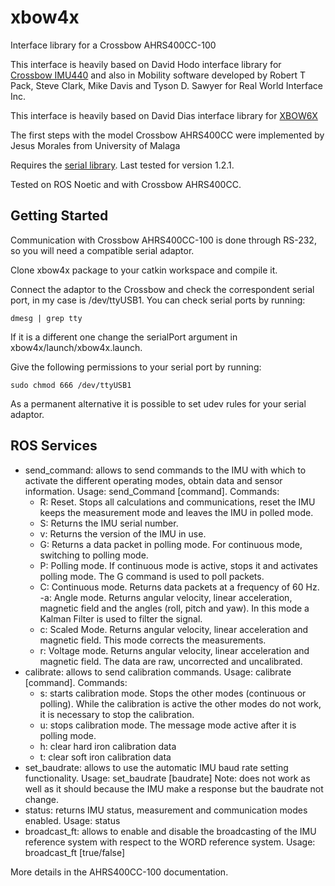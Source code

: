 # xbow4x
Interface library for a Crossbow AHRS400CC-100

This interface is heavily based on David Hodo interface library for [Crossbow IMU440](https://github.com/GAVLab/xbow440) and also in Mobility software developed by Robert T Pack, Steve Clark, Mike Davis and Tyson D. Sawyer for Real World Interface Inc.

This interface is heavily based on David Dias interface library for [XBOW6X](https://github.com/diasdm/xbow6x)

The first steps with the model Crossbow AHRS400CC were implemented by Jesus Morales from University of Malaga

Requires the [serial library](https://github.com/wjwwood/serial). Last tested for version 1.2.1.

Tested on ROS Noetic and with Crossbow AHRS400CC.

## Getting Started

Communication with Crossbow AHRS400CC-100 is done through RS-232, so you will need a compatible serial adaptor.

Clone xbow4x package to your catkin workspace and compile it.

Connect the adaptor to the Crossbow and check the correspondent serial port, in my case is /dev/ttyUSB1. You can check serial ports by running:
```
dmesg | grep tty
```
If it is a different one change the serialPort argument in  xbow4x/launch/xbow4x.launch.

Give the following permissions to your serial port by running:
```
sudo chmod 666 /dev/ttyUSB1
```
As a permanent alternative it is possible to set udev rules for your serial adaptor.

## ROS Services

- send_command: allows to send commands to the IMU with which to activate the
 different operating modes, obtain data and sensor information.
    Usage: send_Command [command]. Commands:
	- R: Reset. Stops all calculations and communications, reset the IMU keeps the measurement mode and leaves the IMU in polled mode.
	- S: Returns the IMU serial number.
	- v: Returns the version of the IMU in use.
	- G: Returns a data packet in polling mode. For continuous mode, switching to polling mode.
	- P: Polling mode. If continuous mode is active, stops it and activates polling mode. The G command is used to poll packets.
	- C: Continuous mode. Returns data packets at a frequency of 60 Hz.
-a: Angle mode. Returns angular velocity, linear acceleration, magnetic field and the angles (roll, pitch and yaw). In this mode a Kalman Filter is used to filter the signal.
	- c: Scaled Mode. Returns angular velocity, linear acceleration and magnetic field. This mode corrects the measurements.
	- r: Voltage mode. Returns angular velocity, linear acceleration and magnetic field. The data are raw, uncorrected and uncalibrated.
- calibrate: allows to send calibration commands.
    Usage: calibrate [command]. Commands:
	- s: starts calibration mode. Stops the other modes (continuous or polling). While the calibration is active the other modes do not work, it is necessary to stop the calibration.
	- u: stops calibration mode. The message mode active after it is polling mode.
	- h: clear hard iron calibration data
	- t: clear soft iron calibration data
- set_baudrate: allows to use the automatic IMU baud rate setting functionality. 
    Usage: set_baudrate [baudrate]
Note: does not work as well as it should because the IMU make a response but the baudrate not change.
- status: returns IMU status, measurement and communication modes enabled.
    Usage: status
- broadcast_ft: allows to enable and disable the broadcasting of the IMU reference
 system with respect to the WORD reference system.
    Usage: broadcast_ft [true/false]

More details in the AHRS400CC-100 documentation.

